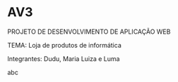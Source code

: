 # AV3
PROJETO DE DESENVOLVIMENTO DE APLICAÇÃO WEB 


TEMA: Loja de produtos de informática


Integrantes: Dudu, Maria Luiza e Luma


abc

